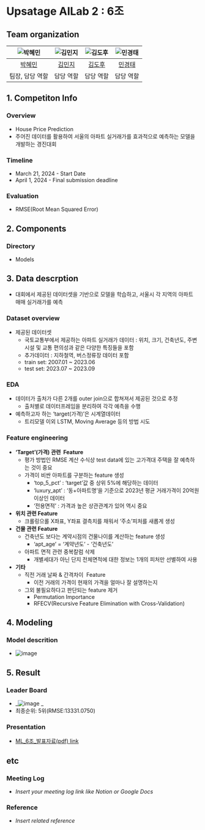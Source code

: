 # Upsatage AILab 2 : 6조 

## Team organization

| ![박혜민](https://avatars.githubusercontent.com/u/156163982?v=4) | ![김민지](https://avatars.githubusercontent.com/u/156163982?v=4) | ![김도후](https://avatars.githubusercontent.com/u/156163982?v=4) | ![민경태](https://avatars.githubusercontent.com/u/156163982?v=4) |
| :--------------------------------------------------------------: | :--------------------------------------------------------------: | :--------------------------------------------------------------: | :--------------------------------------------------------------: |
|            [박혜민](https://github.com/BusyBee0828)             |            [김민지](https://github.com/minji919kim)             |            [김도후](https://github.com/kimdohoo1102)             |            [민경태](https://github.com/starcltae)             |
|                            팀장, 담당 역할                             |                            담당 역할                             |                            담당 역할                             |                            담당 역할                             |

## 1. Competiton Info

### Overview

- House Price Prediction
- 주어진 데이터를 활용하여 서울의 아파트 실거래가를 효과적으로 예측하는 모델을 개발하는 경진대회


### Timeline

- March 21, 2024 - Start Date
- April 1, 2024 - Final submission deadline

### Evaluation

- RMSE(Root Mean Squared Error) 

## 2. Components

### Directory
- Models

## 3. Data descrption
- 대회에서 제공된 데이터셋을 기반으로 모델을 학습하고, 서울시 각 지역의 아파트 매매 실거래가를 예측

### Dataset overview
- 제공된 데이터셋
    - 국토교통부에서 제공하는 아파트 실거래가 데이터 : 위치, 크기, 건축년도, 주변 시설 및 교통 편의성과 같은 다양한 특징들을 포함
    - 추가데이터 : 지하철역, 버스정류장 데이터 포함
    - train set: 2007.01 ~ 2023.06
    - test set: 2023.07 ~ 2023.09

### EDA
- 데이터가 출처가 다른 2개를 outer join으로 합쳐져서 제공된 것으로 추정
    - 출처별로 데이터프레임을 분리하여 각각 예측을 수행
- 예측하고자 하는 ‘target(가격)’은 시계열데이터
    - 트리모델 이외 LSTM, Moving Average 등의 방법 시도

### Feature engineering
- **‘Target’(가격) 관련  Feature**
    - 평가 방법인 RMSE 계산 수식상 test data에 있는 고가격대 주택을 잘 예측하는 것이 중요
    - 가격이 비싼 아파트를 구분하는 feature 생성
        - ‘top_5_pct’ :  ‘target’값 중 상위 5%에 해당하는 데이터
        - ‘luxury_apt’ : ‘동+아파트명’을 기준으로 2023년 평균 거래가격이 20억원 이상인 데이터
        - ‘전용면적’ : 가격과 높은 상관관계가 있어 역시 중요
- **위치 관련 Feature**
    - 크롤링으롤 X좌표, Y좌표 결측치를 채워서 ‘주소’피처를 새롭게 생성
- **건물 관련 Feature**
    - 건축년도 보다는 계약시점의 건물나이를 계산하는 feature 생성
        - ‘apt_age’ = ‘계약년도’ - ‘건축년도’
    - 아파트 면적 관련 중복칼럼 삭제
        - 개별세대가 아닌 단지 전체면적에 대한 정보는 1개의 피처만 선별하여 사용
- **기타**
    - 직전 거래 날짜 & 간격차이  Feature
        - 이전 거래의 가격이 현재의 가격을 얼마나 잘 설명하는지
    - 그외 불필요하다고 판단되는 feature 제거
        - Permutation Importance
        - RFECV(Recursive Feature Elimination with Cross-Validation)

## 4. Modeling

### Model descrition

- ![image](https://github.com/UpstageAILab2/upstage-ml-regression-6/assets/139244450/b3c2895b-f570-44e7-a4b2-8badccea7095)

## 5. Result

### Leader Board

- _![image](https://github.com/UpstageAILab2/upstage-ml-regression-6/assets/139244450/24dcbd76-83c1-42a9-8849-8785655bbd4d)
_
- 최종순위: 5위(RMSE:13331.0750)

### Presentation

- [ML_6조_발표자료(pdf) link](https://drive.google.com/drive/folders/1r0iW8JdaNZWcQWv_hv5Qm-K1yybsqAZ_)

## etc

### Meeting Log

- _Insert your meeting log link like Notion or Google Docs_

### Reference

- _Insert related reference_
